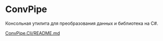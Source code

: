 # ConvPipe

Консольная утилита для преобразования данных и библиотека на C#.

[ConvPipe.Cli/README.md](./ConvPipe.Cli/README.md)
